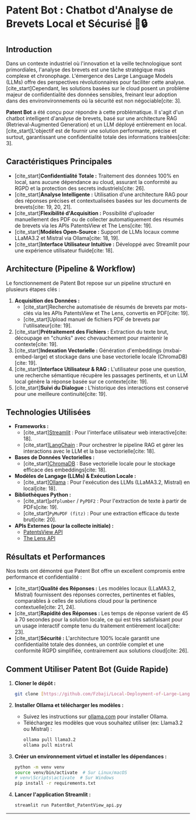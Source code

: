 # Patent Bot : Chatbot d'Analyse de Brevets Local et Sécurisé 🤖🔒

## Introduction

Dans un contexte industriel où l'innovation et la veille technologique sont primordiales, l'analyse des brevets est une tâche stratégique mais complexe et chronophage. L'émergence des Large Language Models (LLMs) offre des perspectives révolutionnaires pour faciliter cette analyse. [cite_start]Cependant, les solutions basées sur le cloud posent un problème majeur de confidentialité des données sensibles, freinant leur adoption dans des environvironnements où la sécurité est non négociable[cite: 3].

**Patent Bot** a été conçu pour répondre à cette problématique. Il s'agit d'un chatbot intelligent d'analyse de brevets, basé sur une architecture RAG (Retrieval-Augmented Generation) et un LLM déployé entièrement en local. [cite_start]L'objectif est de fournir une solution performante, précise et surtout, garantissant une confidentialité totale des informations traitées[cite: 3].

## Caractéristiques Principales

* [cite_start]**Confidentialité Totale :** Traitement des données 100% en local, sans aucune dépendance au cloud, assurant la conformité au RGPD et la protection des secrets industriels[cite: 26].
* [cite_start]**Analyse Intelligente :** Utilisation d'une architecture RAG pour des réponses précises et contextualisées basées sur les documents de brevets[cite: 19, 20, 21].
* [cite_start]**Flexibilité d'Acquisition :** Possibilité d'uploader manuellement des PDF ou de collecter automatiquement des résumés de brevets via les APIs PatentsView et The Lens[cite: 19].
* [cite_start]**Modèles Open-Source :** Support de LLMs locaux comme LLaMA3.2 et Mistral via Ollama[cite: 18, 19].
* [cite_start]**Interface Utilisateur Intuitive :** Développé avec Streamlit pour une expérience utilisateur fluide[cite: 18].

## Architecture (Pipeline & Workflow)

Le fonctionnement de Patent Bot repose sur un pipeline structuré en plusieurs étapes clés :

1.  **Acquisition des Données :**
    * [cite_start]Recherche automatisée de résumés de brevets par mots-clés via les APIs PatentsView et The Lens, convertis en PDF[cite: 19].
    * [cite_start]Upload manuel de fichiers PDF de brevets par l'utilisateur[cite: 19].
2.  [cite_start]**Prétraitement des Fichiers :** Extraction du texte brut, découpage en "chunks" avec chevauchement pour maintenir le contexte[cite: 19].
3.  [cite_start]**Indexation Vectorielle :** Génération d'embeddings (mxbai-embed-large) et stockage dans une base vectorielle locale (ChromaDB)[cite: 19].
4.  [cite_start]**Interface Utilisateur & RAG :** L'utilisateur pose une question, une recherche sémantique récupère les passages pertinents, et un LLM local génère la réponse basée sur ce contexte[cite: 19].
5.  [cite_start]**Suivi du Dialogue :** L'historique des interactions est conservé pour une meilleure continuité[cite: 19].

## Technologies Utilisées

* **Frameworks :**
    * [cite_start][Streamlit](https://streamlit.io/) : Pour l'interface utilisateur web interactive[cite: 18].
    * [cite_start][LangChain](https://www.langchain.com/) : Pour orchestrer le pipeline RAG et gérer les interactions avec le LLM et la base vectorielle[cite: 18].
* **Bases de Données Vectorielles :**
    * [cite_start][ChromaDB](https://www.trychroma.com/) : Base vectorielle locale pour le stockage efficace des embeddings[cite: 18].
* **Modèles de Langage (LLMs) & Exécution Locale :**
    * [cite_start][Ollama](https://ollama.com/) : Pour l'exécution des LLMs (LLaMA3.2, Mistral) en local[cite: 18].
* **Bibliothèques Python :**
    * [cite_start]`pdfplumber` / `PyPDF2` : Pour l'extraction de texte à partir de PDFs[cite: 19].
    * [cite_start]`PyMuPDF (fitz)` : Pour une extraction efficace du texte brut[cite: 20].
* **APIs Externes (pour la collecte initiale) :**
    * [PatentsView API](https://www.patentsview.org/api/data.html)
    * [The Lens API](https://www.lens.org/lens/search/patents)

## Résultats et Performances

Nos tests ont démontré que Patent Bot offre un excellent compromis entre performance et confidentialité :

* [cite_start]**Qualité des Réponses :** Les modèles locaux (LLaMA3.2, Mistral) fournissent des réponses correctes, pertinentes et fiables, comparables à celles de solutions cloud pour la pertinence contextuelle[cite: 21, 24].
* [cite_start]**Rapidité des Réponses :** Les temps de réponse varient de 45 à 70 secondes pour la solution locale, ce qui est très satisfaisant pour un usage interactif compte tenu du traitement entièrement local[cite: 23].
* [cite_start]**Sécurité :** L'architecture 100% locale garantit une confidentialité totale des données, un contrôle complet et une conformité RGPD simplifiée, contrairement aux solutions cloud[cite: 26].

## Comment Utiliser Patent Bot (Guide Rapide)

1.  **Cloner le dépôt :**
    ```bash
    git clone [https://github.com/Fzbaji/Local-Deployment-of-Large-Language-Models-LLMs-for-Secure-Patent-Analysis](https://github.com/Fzbaji/Local-Deployment-of-Large-Language-Models-LLMs-for-Secure-Patent-Analysis)
    
    ```
2.  **Installer Ollama et télécharger les modèles :**
    * Suivez les instructions sur [ollama.com](https://ollama.com/) pour installer Ollama.
    * Téléchargez les modèles que vous souhaitez utiliser (ex: Llama3.2 ou Mistral) :
        ```bash
        ollama pull llama3.2
        ollama pull mistral
        ```
3.  **Créer un environnement virtuel et installer les dépendances :**
    ```bash
    python -m venv venv
    source venv/bin/activate  # Sur Linux/macOS
    # venv\Scripts\activate  # Sur Windows
    pip install -r requirements.txt
    ```
    
4.  **Lancer l'application Streamlit :**
    ```bash
    streamlit run PatentBot_PatentView_api.py
    ```

---
